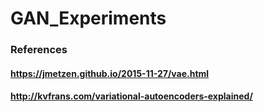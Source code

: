 # GAN_Experiments
### References
#### https://jmetzen.github.io/2015-11-27/vae.html
#### http://kvfrans.com/variational-autoencoders-explained/
